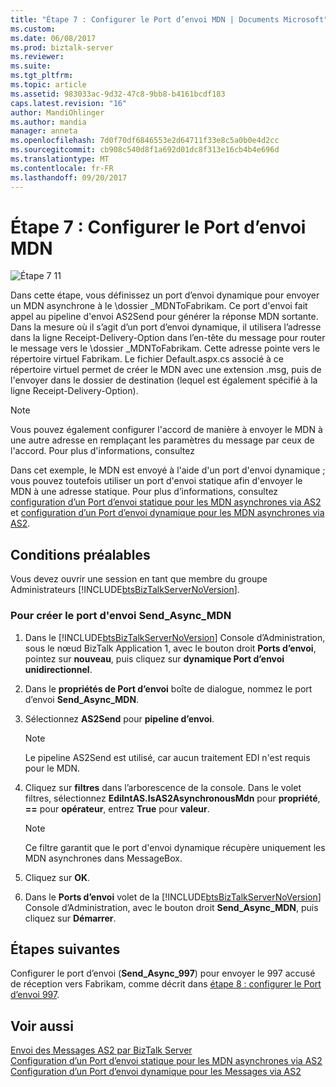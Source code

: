 ```yaml
---
title: "Étape 7 : Configurer le Port d’envoi MDN | Documents Microsoft"
ms.custom: 
ms.date: 06/08/2017
ms.prod: biztalk-server
ms.reviewer: 
ms.suite: 
ms.tgt_pltfrm: 
ms.topic: article
ms.assetid: 983033ac-9d32-47c8-9bb8-b4161bcdf183
caps.latest.revision: "16"
author: MandiOhlinger
ms.author: mandia
manager: anneta
ms.openlocfilehash: 7d0f70df6846553e2d64711f33e8c5a0b0e4d2cc
ms.sourcegitcommit: cb908c540d8f1a692d01dc8f313e16cb4b4e696d
ms.translationtype: MT
ms.contentlocale: fr-FR
ms.lasthandoff: 09/20/2017
---
```

# <a name="step-7-configure-the-mdn-send-port"></a>Étape 7 : Configurer le Port d’envoi MDN
![Étape 7 11](../core/media/tut-step7-of-11.gif "Tut_Step7_of_11")  
  
 Dans cette étape, vous définissez un port d’envoi dynamique pour envoyer un MDN asynchrone à le \\dossier _MDNToFabrikam. Ce port d'envoi fait appel au pipeline d'envoi AS2Send pour générer la réponse MDN sortante. Dans la mesure où il s’agit d’un port d’envoi dynamique, il utilisera l’adresse dans la ligne Receipt-Delivery-Option dans l’en-tête du message pour router le message vers le \\dossier _MDNToFabrikam. Cette adresse pointe vers le répertoire virtuel Fabrikam. Le fichier Default.aspx.cs associé à ce répertoire virtuel permet de créer le MDN avec une extension .msg, puis de l'envoyer dans le dossier de destination (lequel est également spécifié à la ligne Receipt-Delivery-Option).  
  
> [!NOTE]
>  Vous pouvez également configurer l'accord de manière à envoyer le MDN à une autre adresse en remplaçant les paramètres du message par ceux de l'accord. Pour plus d'informations, consultez  
  
 Dans cet exemple, le MDN est envoyé à l'aide d'un port d'envoi dynamique ; vous pouvez toutefois utiliser un port d'envoi statique afin d'envoyer le MDN à une adresse statique. Pour plus d’informations, consultez [configuration d’un Port d’envoi statique pour les MDN asynchrones via AS2](../core/configuring-a-static-send-port-for-asynchronous-mdns-over-as2.md) et [configuration d’un Port d’envoi dynamique pour les MDN asynchrones via AS2](../core/configuring-a-dynamic-send-port-for-asynchronous-mdns-over-as2.md).  
  
## <a name="prerequisites"></a>Conditions préalables  
 Vous devez ouvrir une session en tant que membre du groupe Administrateurs [!INCLUDE[btsBizTalkServerNoVersion](../includes/btsbiztalkservernoversion-md.md)].  
  
### <a name="to-create-the-sendasyncmdn-send-port"></a>Pour créer le port d'envoi Send_Async_MDN  
  
1.  Dans le [!INCLUDE[btsBizTalkServerNoVersion](../includes/btsbiztalkservernoversion-md.md)] Console d’Administration, sous le nœud BizTalk Application 1, avec le bouton droit **Ports d’envoi**, pointez sur **nouveau**, puis cliquez sur **dynamique Port d’envoi unidirectionnel**.  
  
2.  Dans le **propriétés de Port d’envoi** boîte de dialogue, nommez le port d’envoi **Send_Async_MDN**.  
  
3.  Sélectionnez **AS2Send** pour **pipeline d’envoi**.  
  
    > [!NOTE]
    >  Le pipeline AS2Send est utilisé, car aucun traitement EDI n'est requis pour le MDN.  
  
4.  Cliquez sur **filtres** dans l’arborescence de la console. Dans le volet filtres, sélectionnez **EdiIntAS.IsAS2AsynchronousMdn** pour **propriété**,  **==**  pour **opérateur**, entrez **True** pour **valeur**.  
  
    > [!NOTE]
    >  Ce filtre garantit que le port d'envoi dynamique récupère uniquement les MDN asynchrones dans MessageBox.  
  
5.  Cliquez sur **OK**.  
  
6.  Dans le **Ports d’envoi** volet de la [!INCLUDE[btsBizTalkServerNoVersion](../includes/btsbiztalkservernoversion-md.md)] Console d’Administration, avec le bouton droit **Send_Async_MDN**, puis cliquez sur **Démarrer**.  
  
## <a name="next-steps"></a>Étapes suivantes  
 Configurer le port d’envoi (**Send_Async_997**) pour envoyer le 997 accusé de réception vers Fabrikam, comme décrit dans [étape 8 : configurer le Port d’envoi 997](../core/step-8-configure-the-997-send-port.md).  
  
## <a name="see-also"></a>Voir aussi  
 [Envoi des Messages AS2 par BizTalk Server](../core/how-biztalk-server-sends-as2-messages.md)   
 [Configuration d’un Port d’envoi statique pour les MDN asynchrones via AS2](../core/configuring-a-static-send-port-for-asynchronous-mdns-over-as2.md)   
 [Configuration d’un Port d’envoi dynamique pour les Messages via AS2](../core/configuring-a-dynamic-send-port-for-messages-over-as2.md)